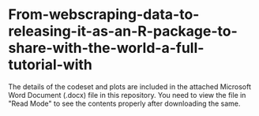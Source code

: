 # From-webscraping-data-to-releasing-it-as-an-R-package-to-share-with-the-world-a-full-tutorial-with

The details of the codeset and plots are included in the attached Microsoft Word Document (.docx) file in this repository. 
You need to view the file in "Read Mode" to see the contents properly after downloading the same.
